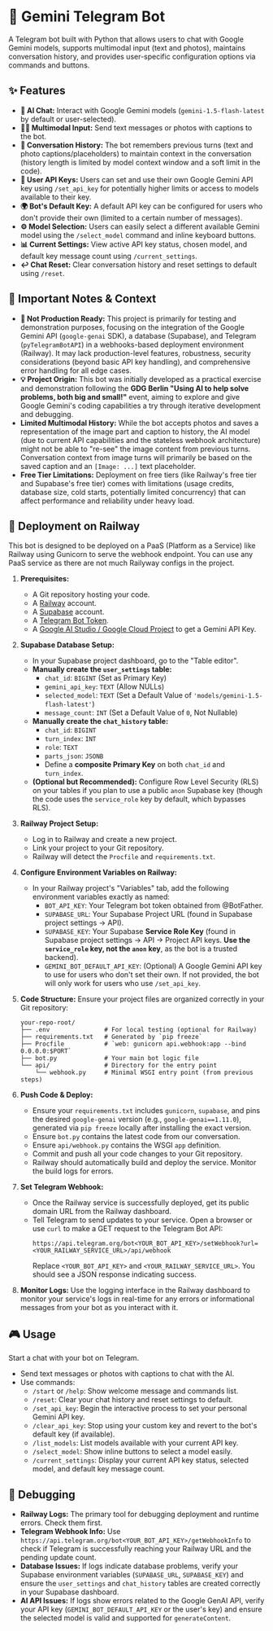 # 🤖 Gemini Telegram Bot

A Telegram bot built with Python that allows users to chat with Google Gemini models, supports multimodal input (text and photos), maintains conversation history, and provides user-specific configuration options via commands and buttons.

## ✨ Features

*   **🤖 AI Chat:** Interact with Google Gemini models (`gemini-1.5-flash-latest` by default or user-selected).
*   **📝📸 Multimodal Input:** Send text messages or photos with captions to the bot.
*   **💾 Conversation History:** The bot remembers previous turns (text and photo captions/placeholders) to maintain context in the conversation (history length is limited by model context window and a soft limit in the code).
*   **🔑 User API Keys:** Users can set and use their own Google Gemini API key using `/set_api_key` for potentially higher limits or access to models available to their key.
*   **🌍 Bot's Default Key:** A default API key can be configured for users who don't provide their own (limited to a certain number of messages).
*   **⚙️ Model Selection:** Users can easily select a different available Gemini model using the `/select_model` command and inline keyboard buttons.
*   **📊 Current Settings:** View active API key status, chosen model, and default key message count using `/current_settings`.
*   **↩️ Chat Reset:** Clear conversation history and reset settings to default using `/reset`.

## 📝 Important Notes & Context

*   **🧪 Not Production Ready:** This project is primarily for testing and demonstration purposes, focusing on the integration of the Google Gemini API (`google-genai` SDK), a database (Supabase), and Telegram (`pyTelegramBotAPI`) in a webhooks-based deployment environment (Railway). It may lack production-level features, robustness, security considerations (beyond basic API key handling), and comprehensive error handling for all edge cases.
*   **💡 Project Origin:** This bot was initially developed as a practical exercise and demonstration following the **GDG Berlin "Using AI to help solve problems, both big and small!"** event, aiming to explore and give Google Gemini's coding capabilities a try through iterative development and debugging.
*   **Limited Multimodal History:** While the bot accepts photos and saves a representation of the image part and caption to history, the AI model (due to current API capabilities and the stateless webhook architecture) might not be able to "re-see" the image content from previous turns. Conversation context from image turns will primarily be based on the saved caption and an `[Image: ...]` text placeholder.
*   **Free Tier Limitations:** Deployment on free tiers (like Railway's free tier and Supabase's free tier) comes with limitations (usage credits, database size, cold starts, potentially limited concurrency) that can affect performance and reliability under heavy load.

## 🚀 Deployment on Railway

This bot is designed to be deployed on a PaaS (Platform as a Service) like Railway using Gunicorn to serve the webhook endpoint.
You can use any PaaS service as there are not much Railyway configs in the project.

1.  **Prerequisites:**
    *   A Git repository hosting your code.
    *   A [Railway](https://railway.app/) account.
    *   A [Supabase](https://supabase.com/) account.
    *   A [Telegram Bot Token](https://core.telegram.org/bots#6-botfather).
    *   A [Google AI Studio / Google Cloud Project](https://aistudio.google.com/app/apikey) to get a Gemini API Key.

2.  **Supabase Database Setup:**
    *   In your Supabase project dashboard, go to the "Table editor".
    *   **Manually create the `user_settings` table:**
        *   `chat_id`: `BIGINT` (Set as Primary Key)
        *   `gemini_api_key`: `TEXT` (Allow NULLs)
        *   `selected_model`: `TEXT` (Set a Default Value of `'models/gemini-1.5-flash-latest'`)
        *   `message_count`: `INT` (Set a Default Value of `0`, Not Nullable)
    *   **Manually create the `chat_history` table:**
        *   `chat_id`: `BIGINT`
        *   `turn_index`: `INT`
        *   `role`: `TEXT`
        *   `parts_json`: `JSONB`
        *   Define a **composite Primary Key** on both `chat_id` and `turn_index`.
    *   **(Optional but Recommended):** Configure Row Level Security (RLS) on your tables if you plan to use a public `anon` Supabase key (though the code uses the `service_role` key by default, which bypasses RLS).

3.  **Railway Project Setup:**
    *   Log in to Railway and create a new project.
    *   Link your project to your Git repository.
    *   Railway will detect the `Procfile` and `requirements.txt`.

4.  **Configure Environment Variables on Railway:**
    *   In your Railway project's "Variables" tab, add the following environment variables exactly as named:
        *   `BOT_API_KEY`: Your Telegram bot token obtained from @BotFather.
        *   `SUPABASE_URL`: Your Supabase Project URL (found in Supabase project settings -> API).
        *   `SUPABASE_KEY`: Your Supabase **Service Role Key** (found in Supabase project settings -> API -> Project API keys. **Use the `service_role` key, not the `anon` key**, as the bot is a trusted backend).
        *   `GEMINI_BOT_DEFAULT_API_KEY`: (Optional) A Google Gemini API key to use for users who don't set their own. If not provided, the bot will only work for users who use `/set_api_key`.

5.  **Code Structure:**
    Ensure your project files are organized correctly in your Git repository:
    ```
    your-repo-root/
    ├── .env               # For local testing (optional for Railway)
    ├── requirements.txt   # Generated by `pip freeze`
    ├── Procfile           # `web: gunicorn api.webhook:app --bind 0.0.0.0:$PORT`
    ├── bot.py             # Your main bot logic file
    └── api/               # Directory for the entry point
        └── webhook.py     # Minimal WSGI entry point (from previous steps)
    ```

6.  **Push Code & Deploy:**
    *   Ensure your `requirements.txt` includes `gunicorn`, `supabase`, and pins the desired `google-genai` version (e.g., `google-genai==1.11.0`), generated via `pip freeze` locally after installing the exact version.
    *   Ensure `bot.py` contains the latest code from our conversation.
    *   Ensure `api/webhook.py` contains the WSGI `app` definition.
    *   Commit and push all your code changes to your Git repository.
    *   Railway should automatically build and deploy the service. Monitor the build logs for errors.

7.  **Set Telegram Webhook:**
    *   Once the Railway service is successfully deployed, get its public domain URL from the Railway dashboard.
    *   Tell Telegram to send updates to your service. Open a browser or use `curl` to make a GET request to the Telegram Bot API:
        ```
        https://api.telegram.org/bot<YOUR_BOT_API_KEY>/setWebhook?url=<YOUR_RAILWAY_SERVICE_URL>/api/webhook
        ```
        Replace `<YOUR_BOT_API_KEY>` and `<YOUR_RAILWAY_SERVICE_URL>`. You should see a JSON response indicating success.

8.  **Monitor Logs:** Use the logging interface in the Railway dashboard to monitor your service's logs in real-time for any errors or informational messages from your bot as you interact with it.

## 🎮 Usage

Start a chat with your bot on Telegram.

*   Send text messages or photos with captions to chat with the AI.
*   Use commands:
    *   `/start` or `/help`: Show welcome message and commands list.
    *   `/reset`: Clear your chat history and reset settings to default.
    *   `/set_api_key`: Begin the interactive process to set your personal Gemini API key.
    *   `/clear_api_key`: Stop using your custom key and revert to the bot's default key (if available).
    *   `/list_models`: List models available with your current API key.
    *   `/select_model`: Show inline buttons to select a model easily.
    *   `/current_settings`: Display your current API key status, selected model, and default key message count.

## 🐛 Debugging

*   **Railway Logs:** The primary tool for debugging deployment and runtime errors. Check them first.
*   **Telegram Webhook Info:** Use `https://api.telegram.org/bot<YOUR_BOT_API_KEY>/getWebhookInfo` to check if Telegram is successfully reaching your Railway URL and the pending update count.
*   **Database Issues:** If logs indicate database problems, verify your Supabase environment variables (`SUPABASE_URL`, `SUPABASE_KEY`) and ensure the `user_settings` and `chat_history` tables are created correctly in your Supabase dashboard.
*   **AI API Issues:** If logs show errors related to the Google GenAI API, verify your API key (`GEMINI_BOT_DEFAULT_API_KEY` or the user's key) and ensure the selected model is valid and supported for `generateContent`.
